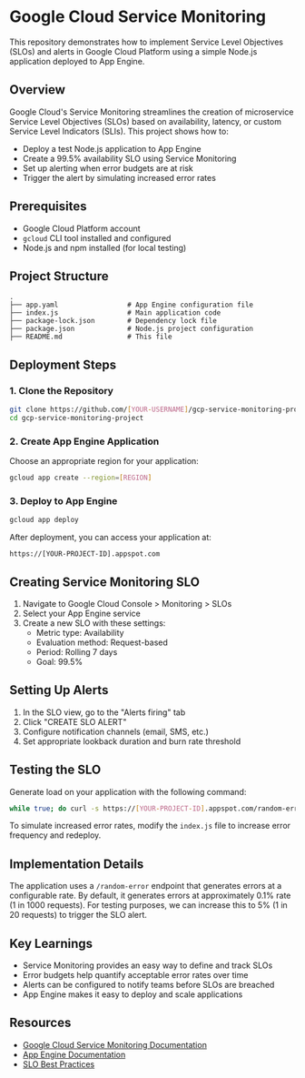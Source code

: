 # Google Cloud Service Monitoring

This repository demonstrates how to implement Service Level Objectives (SLOs) and alerts in Google Cloud Platform using a simple Node.js application deployed to App Engine.

## Overview

Google Cloud's Service Monitoring streamlines the creation of microservice Service Level Objectives (SLOs) based on availability, latency, or custom Service Level Indicators (SLIs). This project shows how to:

- Deploy a test Node.js application to App Engine
- Create a 99.5% availability SLO using Service Monitoring
- Set up alerting when error budgets are at risk
- Trigger the alert by simulating increased error rates

## Prerequisites

- Google Cloud Platform account
- `gcloud` CLI tool installed and configured
- Node.js and npm installed (for local testing)

## Project Structure

```
.
├── app.yaml                 # App Engine configuration file
├── index.js                 # Main application code
├── package-lock.json        # Dependency lock file
├── package.json             # Node.js project configuration
├── README.md                # This file 
```

## Deployment Steps

### 1. Clone the Repository

```bash
git clone https://github.com/[YOUR-USERNAME]/gcp-service-monitoring-project.git
cd gcp-service-monitoring-project
```

### 2. Create App Engine Application

Choose an appropriate region for your application:

```bash
gcloud app create --region=[REGION]
```

### 3. Deploy to App Engine

```bash
gcloud app deploy
```

After deployment, you can access your application at:
```
https://[YOUR-PROJECT-ID].appspot.com
```

## Creating Service Monitoring SLO

1. Navigate to Google Cloud Console > Monitoring > SLOs
2. Select your App Engine service
3. Create a new SLO with these settings:
   - Metric type: Availability
   - Evaluation method: Request-based
   - Period: Rolling 7 days
   - Goal: 99.5%

## Setting Up Alerts

1. In the SLO view, go to the "Alerts firing" tab
2. Click "CREATE SLO ALERT"
3. Configure notification channels (email, SMS, etc.)
4. Set appropriate lookback duration and burn rate threshold

## Testing the SLO

Generate load on your application with the following command:

```bash
while true; do curl -s https://[YOUR-PROJECT-ID].appspot.com/random-error -w '\n'; sleep .1s; done
```

To simulate increased error rates, modify the `index.js` file to increase error frequency and redeploy.

## Implementation Details

The application uses a `/random-error` endpoint that generates errors at a configurable rate. By default, it generates errors at approximately 0.1% rate (1 in 1000 requests). For testing purposes, we can increase this to 5% (1 in 20 requests) to trigger the SLO alert.

## Key Learnings

- Service Monitoring provides an easy way to define and track SLOs
- Error budgets help quantify acceptable error rates over time
- Alerts can be configured to notify teams before SLOs are breached
- App Engine makes it easy to deploy and scale applications

## Resources

- [Google Cloud Service Monitoring Documentation](https://cloud.google.com/service-monitoring/docs)
- [App Engine Documentation](https://cloud.google.com/appengine/docs)
- [SLO Best Practices](https://cloud.google.com/blog/products/management-tools/practical-guide-to-setting-slos)
